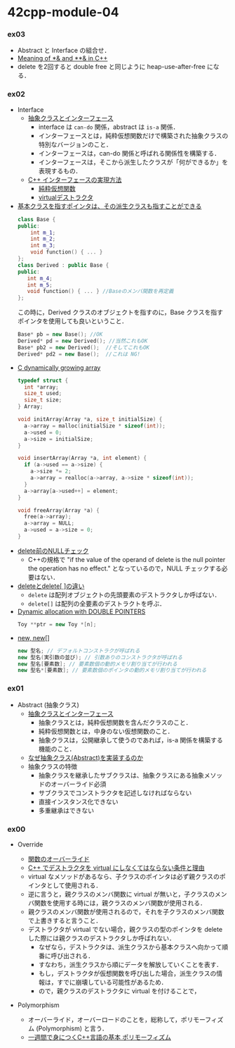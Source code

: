 # 42cpp-module-04

### ex03
- Abstract と Interface の組合せ．
- [Meaning of *& and **& in C++](https://stackoverflow.com/questions/5789806/meaning-of-and-in-c)
- delete を2回すると double free と同じように heap-use-after-free になる．

### ex02
- Interface
  - [抽象クラスとインターフェース](https://programming-place.net/ppp/contents/cpp/language/029.html)
    - interface は `can-do` 関係，abstract は `is-a` 関係．
    - インターフェースとは，純粋仮想関数だけで構築された抽象クラスの特別なバージョンのこと．
    - インターフェースは，can-do 関係と呼ばれる関係性を構築する．
    - インターフェースは，そこから派生したクラスが「何ができるか」を表現するもの．
  - [C++ インターフェースの実現方法](https://marycore.jp/prog/cpp/interface-class-and-duck-typing/)
    - [純粋仮想関数](https://marycore.jp/prog/cpp/abstract-class-with-pure-virtual-function/)
    - [virtualデストラクタ](https://marycore.jp/prog/cpp/virtual-destructor/)
- [基本クラスを指すポインタは、その派生クラスも指すことができる](http://www.ced.is.utsunomiya-u.ac.jp/lecture/2012/prog/p3/kadai3/virtualfunc2.php)
    ```c++
    class Base {
    public:
        int m_1;
        int m_2;
        int m_3;
        void function() { ... }
    };
    class Derived : public Base {
    public:
       int m_4;
       int m_5;
       void function() { ... } //Baseのメンバ関数を再定義
    };
    ```
    この時に，Derived クラスのオブジェクトを指すのに，Base クラスを指すポインタを使用しても良いということ．
    ```c++
    Base* pb = new Base(); //OK
    Derived* pd = new Derived(); //当然これもOK
    Base* pb2 = new Derived();  //そしてこれもOK
    Derived* pd2 = new Base();  //これは NG!
    ```
- [C dynamically growing array](https://stackoverflow.com/questions/3536153/c-dynamically-growing-array)
    ```c
    typedef struct {
      int *array;
      size_t used;
      size_t size;
    } Array;

    void initArray(Array *a, size_t initialSize) {
      a->array = malloc(initialSize * sizeof(int));
      a->used = 0;
      a->size = initialSize;
    }

    void insertArray(Array *a, int element) {
      if (a->used == a->size) {
        a->size *= 2;
        a->array = realloc(a->array, a->size * sizeof(int));
      }
      a->array[a->used++] = element;
    }

    void freeArray(Array *a) {
      free(a->array);
      a->array = NULL;
      a->used = a->size = 0;
    }
    ```
- [delete前のNULLチェック](http://ges.blog.shinobi.jp/c--%E5%9F%BA%E7%A4%8E/delete%E5%89%8D%E3%81%AEnull%E3%83%81%E3%82%A7%E3%83%83%E3%82%AF)
  - C++の規格で "if the value of the operand of delete is the null pointer the operation has no effect." となっているので，NULL チェックする必要はない．
- [deleteとdelete[ ]の違い](https://superactionshootinggame4.hatenablog.com/entry/2018/01/26/135038)
  - `delete` は配列オブジェクトの先頭要素のデストラクタしか呼ばない．
  - `delete[]` は配列の全要素のデストラクトを呼ぶ．
- [Dynamic allocation with DOUBLE POINTERS](https://stackoverflow.com/questions/5721728/dynamic-allocation-with-double-pointers)
    ```c++
    Toy **ptr = new Toy *[n];
    ```
- [new, new[]](https://programming-place.net/ppp/contents/cpp/language/014.html)
    ```c++
    new 型名; // デフォルトコンストラクが呼ばれる
    new 型名(実引数の並び); // 引数ありのコンストラクタが呼ばれる
    new 型名[要素数]; // 要素数個の動的メモリ割り当てが行われる
    new 型名*[要素数]; // 要素数個のポインタの動的メモリ割り当てが行われる
    ```


### ex01
- Abstract (抽象クラス)
  - [抽象クラスとインターフェース](https://programming-place.net/ppp/contents/cpp/language/029.html)
    - 抽象クラスとは，純粋仮想関数を含んだクラスのこと．
    - 純粋仮想関数とは，中身のない仮想関数のこと．
    - 抽象クラスは，公開継承して使うのであれば，is-a 関係を構築する機能のこと．
  - [なぜ抽象クラス(Abstract)を実装するのか](https://qiita.com/aiko_han/items/e8ddce85188970fd77da)
  - 抽象クラスの特徴
    - 抽象クラスを継承したサブクラスは、抽象クラスにある抽象メソッドのオーバーライド必須
    - サブクラスでコンストラクタを記述しなければならない
    - 直接インスタンス化できない
    - 多重継承はできない


### ex00
- Override
  - [関数のオーバーライド](http://wisdom.sakura.ne.jp/programming/cpp/cpp31.html)
  - [C++ でデストラクタを virtual にしなくてはならない条件と理由](https://www.yunabe.jp/docs/cpp_virtual_destructor.html)
  - virtual なメソッドがあるなら、子クラスのポインタは必ず親クラスのポインタとして使用される．
  - 逆に言うと，親クラスのメンバ関数に virtual が無いと，子クラスのメンバ関数を使用する時には，親クラスのメンバ関数が使用される．
  - 親クラスのメンバ関数が使用されるので，それを子クラスのメンバ関数で上書きすると言うこと．
  - デストラクタが virtual でない場合，親クラスの型のポインタを delete した際には親クラスのデストラクタしか呼ばれない．
    - なぜなら，デストラクタは、派生クラスから基本クラスへ向かって順番に呼び出される．
    - すなわち，派生クラスから順にデータを解放していくことを表す．
    - もし，デストラクタが仮想関数を呼び出した場合，派生クラスの情報は，すでに崩壊している可能性があるため．
    - ので，親クラスのデストラクタに virtual を付けることで，

- Polymorphism
  - オーバーライド，オーバーロードのことを，総称して，ポリモーフィズム (Polymorphism) と言う．
  - [一週間で身につくC++言語の基本 ポリモーフィズム](https://cpp-lang.sevendays-study.com/day7.html)
